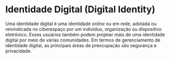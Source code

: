 # Identidade Digital (Digital Identity)

Uma identidade digital é uma identidade _online_ ou em rede, adotada ou reivindicada no ciberespaço por um indivíduo, organização ou dispositivo eletrônico. Esses usuários também podem projetar mais de uma identidade digital por meio de várias comunidades. Em termos de gerenciamento de identidade digital, as principais áreas de preocupação são segurança e privacidade.
